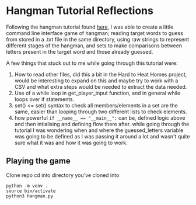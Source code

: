 # Hangman Tutorial Reflections 

Following the hangman tutorial found [here](https://realpython.com/python-hangman/#prerequisites), I was able to create a little command line interface game of hangman; reading target words to guess from stored in a .txt file in the same directory, using raw strings to represent different stages of the hangman, and sets to make comparisons between letters present in the target word and those already guessed.

A few things that stuck out to me while going through this tutorial were:
1. How to read other files, did this a bit in the Hard to Heat Homes project, would be interesting to expand on this and maybe try to work with a CSV and what extra steps would be needed to extract the data needed. 
2. Use of a while loop in get_player_input function, and in general while loops over if statements.
3. set() <= set() syntax to check all members/elements in a set are the same, easier than looping through two different lists to check elements.
4. how powerful ``` if __name__ == "__main__": ``` can be, defined logic above and then intialising and defining flow there after.
while going through the tutorial I was wondering when and where the guessed_letters variable was going to be defined as I was passing it around a lot and wasn't quite sure what it was and how it was going to work.

## Playing the game

Clone repo
cd into directory you've cloned into

```
python -m venv .
source bin/activate
python3 hangman.py
```

